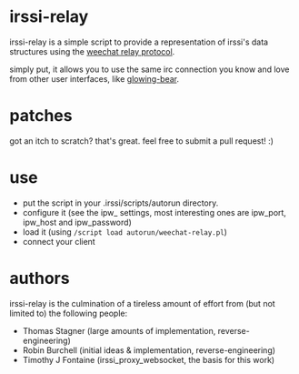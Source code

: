 # irssi-relay

irssi-relay is a simple script to provide a representation of irssi's data
structures using the [weechat relay
protocol](https://www.weechat.org/files/doc/devel/weechat_relay_protocol.en.html).

simply put, it allows you to use the same irc connection you know and love from
other user interfaces, like [glowing-bear](https://github.com/glowing-bear/glowing-bear).

# patches

got an itch to scratch? that's great. feel free to submit a pull request! :)

# use

* put the script in your .irssi/scripts/autorun directory.
* configure it (see the ipw_ settings, most interesting ones are ipw_port,
  ipw_host and ipw_password)
* load it (using `/script load autorun/weechat-relay.pl`)
* connect your client

# authors

irssi-relay is the culmination of a tireless amount of effort from (but not
limited to) the following people:

* Thomas Stagner (large amounts of implementation, reverse-engineering)
* Robin Burchell (initial ideas & implementation, reverse-engineering)
* Timothy J Fontaine (irssi_proxy_websocket, the basis for this work)

